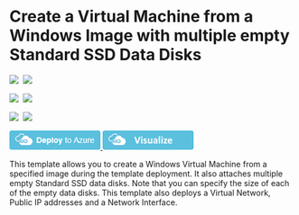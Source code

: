 # Create a Virtual Machine from a Windows Image with multiple empty Standard SSD Data Disks

<IMG SRC="https://azurequickstartsservice.blob.core.windows.net/badges/101-vm-with-standardssd-disk/PublicLastTestDate.svg" />&nbsp;
<IMG SRC="https://azurequickstartsservice.blob.core.windows.net/badges/101-vm-with-standardssd-disk/PublicDeployment.svg" />&nbsp;

<IMG SRC="https://azurequickstartsservice.blob.core.windows.net/badges/101-vm-with-standardssd-disk/FairfaxLastTestDate.svg" />&nbsp;
<IMG SRC="https://azurequickstartsservice.blob.core.windows.net/badges/101-vm-with-standardssd-disk/FairfaxDeployment.svg" />&nbsp;

<IMG SRC="https://azurequickstartsservice.blob.core.windows.net/badges/101-vm-with-standardssd-disk/BestPracticeResult.svg" />&nbsp;
<IMG SRC="https://azurequickstartsservice.blob.core.windows.net/badges/101-vm-with-standardssd-disk/CredScanResult.svg" />&nbsp;

<a href="https://portal.azure.com/#create/Microsoft.Template/uri/https%3A%2F%2Fraw.githubusercontent.com%2FAzure%2Fazure-quickstart-templates%2Fmaster%2F101-vm-with-standardssd-disk%2Fazuredeploy.json" target="_blank">
    <img src="https://raw.githubusercontent.com/Azure/azure-quickstart-templates/master/1-CONTRIBUTION-GUIDE/images/deploytoazure.png"/>
</a>
<a href="http://armviz.io/#/?load=https%3A%2F%2Fraw.githubusercontent.com%2FAzure%2Fazure-quickstart-templates%2Fmaster%2F101-vm-with-standardssd-disk%2Fazuredeploy.json" target="_blank">
    <img src="https://raw.githubusercontent.com/Azure/azure-quickstart-templates/master/1-CONTRIBUTION-GUIDE/images/visualizebutton.png"/>
</a>

This template allows you to create a Windows Virtual Machine from a specified image during the template deployment. It also attaches multiple empty Standard SSD data disks. Note that you can specify the size of each of the empty data disks. This template also deploys a Virtual Network, Public IP addresses and a Network Interface.



